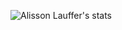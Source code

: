 ![Alisson Lauffer's stats](https://github-readme-stats.vercel.app/api?username=alissonlauffer&show_icons=true&theme=tokyonight)
